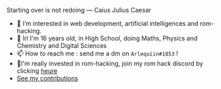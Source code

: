 Starting over is not redoing — Caius Julius Caesar
- 👀 I’m interested in web development, artificial intelligences and rom-hacking.
- 🔬 Irl I'm 16 years old, in High School, doing Maths, Physics and Chemistry and Digital Sciences
- 📫 How to reach me : send me a dm on `Arlequiin#1853` !
- 🌲I'm really invested in rom-hacking, join my rom hack discord by clicking <a href="https://arlequiin.github.io/resurrection/">heure</a>
- <a href="https://skyline.github.com/arlequiin/2023">See my contributions</a>

<script type='text/javascript' src='https://storage.ko-fi.com/cdn/widget/Widget_2.js'></script><script type='text/javascript'>kofiwidget2.init('Support Me on Ko-fi', '#29abe0', 'O5O3HVW5N');kofiwidget2.draw();</script> 
<!---
Arlequiin/Arlequiin is a ✨ special ✨ repository because its `README.md` (this file) appears on your GitHub profile.
You can click the Preview link to take a look at your changes.
--->
